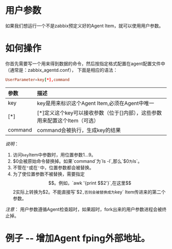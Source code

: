 # 用户参数
如果我们想运行一个不是zabbix预定义好的Agent Item，就可以使用用户参数。

# 如何操作
你首先需要写一个用来得到数据的命令，然后按指定格式配置在agent配置文件中（通常是：zabbix_agentd.conf），
下面是相应的语法：
```conf
UserParameter=key[*],command
```
|参数|描述|
|:-|:-|
|key|key是用来标识这个Agent Item,必须在Agent中唯一|
|[*]|[*]定义这个key可以接收参数（位于[]内部），这些参数用来配置这个Item（可选）|
|command|command会被执行，生成key的结果|

*说明*：
1. 访问`key`Item中参数时，用位置参数$1...$9。
2. $0会被原始命令替换掉。如果`command`为`ls -l`,那么`$0`为`ls`。
3. 不管在`"`或在`'`中，位置参数都会被替换。
4. 为了使位置参数不被替换，需要指定$$。例如，`awk '{print $$2'}`,在这里$$2实际上转换为$2。不能直接写`$2`,否则会被替换成为`key` Item传进来的第二个参数。

*注意*： 用户参数遵循Agent检查超时，如果超时，fork出来的用户参数进程会被终止掉。

# 例子 -- 增加Agent fping外部地址。


